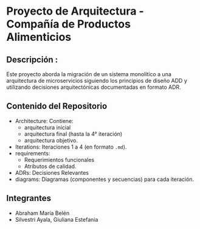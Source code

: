 # Proyecto de Arquitectura - Compañía de Productos Alimenticios 

## Descripción :
Este proyecto aborda la migración de un sistema monolítico a una arquitectura de microservicios siguiendo los principios de diseño ADD y utilizando decisiones arquitectónicas documentadas en formato ADR. 

## Contenido del Repositorio
- Architecture: 
   Contiene: 
     - arquitectura inicial
     - arquitectura final (hasta la 4° iteración)
     - arquitectura objetivo.
- Iterations: Iteraciones 1 a 4 (en formato `.md`).
- requirements: 
     - Requerimientos funcionales 
     - Atributos de calidad.
- ADRs: Decisiones Relevantes
- diagrams: Diagramas (componentes y secuencias) para cada iteración.

## Integrantes
- Abraham María Belén 
- Silvestri Ayala, Giuliana Estefania
